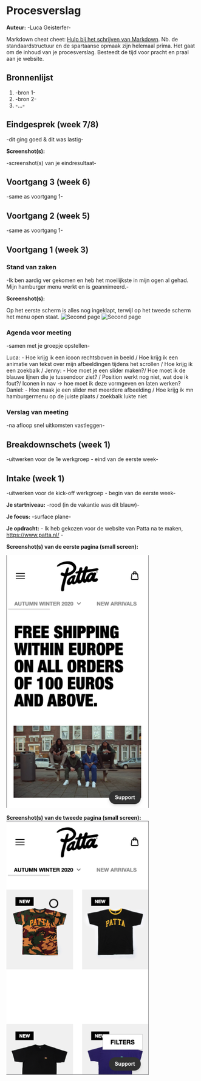# Procesverslag
**Auteur:** -Luca Geisterfer-

Markdown cheat cheet: [Hulp bij het schrijven van Markdown](https://github.com/adam-p/markdown-here/wiki/Markdown-Cheatsheet). Nb. de standaardstructuur en de spartaanse opmaak zijn helemaal prima. Het gaat om de inhoud van je procesverslag. Besteedt de tijd voor pracht en praal aan je website.



## Bronnenlijst
1. -bron 1-
2. -bron 2-
3. -...-



## Eindgesprek (week 7/8)

-dit ging goed & dit was lastig-

**Screenshot(s):**

-screenshot(s) van je eindresultaat-



## Voortgang 3 (week 6)

-same as voortgang 1-



## Voortgang 2 (week 5)

-same as voortgang 1-



## Voortgang 1 (week 3)

### Stand van zaken

-Ik ben aardig ver gekomen en heb het moeilijkste in mijn ogen al gehad. Mijn hamburger menu werkt en is geannimeerd.-

**Screenshot(s):**

Op het eerste scherm is alles nog ingeklapt, terwijl op het tweede scherm het menu open staat.
<img src="images/voortgang1" width="375px" alt="Second page">
<img src="images/voortgang2" width="375px" alt="Second page">

### Agenda voor meeting

-samen met je groepje opstellen-

Luca: - Hoe krijg ik een icoon rechtsboven in beeld / Hoe krijg ik een animatie van tekst over mijn afbeeldingen tijdens het scrollen / Hoe krijg ik een zoekbalk /
Jenny: - Hoe moet je een slider maken?/ Hoe moet ik de blauwe lijnen die je tussendoor ziet? / Position werkt nog niet, wat doe ik fout?/
Iconen in nav -> hoe moet ik deze vormgeven en laten werken?
Daniel: - Hoe maak je een slider met meerdere afbeelding / Hoe krijg ik mn hamburgermenu op de juiste plaats / zoekbalk lukte niet

### Verslag van meeting

-na afloop snel uitkomsten vastleggen-



## Breakdownschets (week 1)

-uitwerken voor de 1e werkgroep - eind van de eerste week-



## Intake (week 1)
-uitwerken voor de kick-off werkgroep - begin van de eerste week-

**Je startniveau:** -rood (in de vakantie was dit blauw)-

**Je focus:** -surface plane-

**Je opdracht:** - Ik heb gekozen voor de website van Patta na te maken, https://www.patta.nl/ -

**Screenshot(s) van de eerste pagina (small screen):**

<img src="images/homescreen.png" width="375px" alt="Homepage">

**Screenshot(s) van de tweede pagina (small screen):**
<img src="images/second_screen.png" width="375px" alt="Second page">
